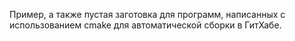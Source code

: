 Пример, а также пустая заготовка для программ, написанных с использованием cmake для автоматической сборки в ГитХабе.  
